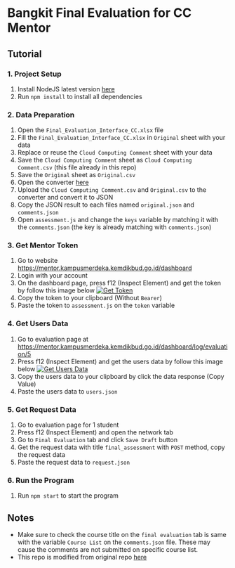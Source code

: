 # Bangkit Final Evaluation for CC Mentor


## Tutorial

### 1. Project Setup

1. Install NodeJS latest version [here](https://nodejs.org/en)
2. Run `npm install` to install all dependencies

### 2. Data Preparation

1. Open the `Final_Evaluation_Interface_CC.xlsx` file
2. Fill the `Final_Evaluation_Interface_CC.xlsx` in `Original` sheet with your data
3. Replace or reuse the `Cloud Computing Comment` sheet with your data
4. Save the `Cloud Computing Comment` sheet as `Cloud Computing Comment.csv` (this file already in this repo)
5. Save the `Original` sheet as `Original.csv`
6. Open the converter [here](https://csvjson.com/csv2json)
7. Upload the `Cloud Computing Comment.csv` and `Original.csv` to the converter and convert it to JSON
8. Copy the JSON result to each files named `original.json` and `comments.json`
9. Open `assessment.js` and change the `keys` variable by matching it with the `comments.json` (the key is already matching with `comments.json`)

### 3. Get Mentor Token

1. Go to website <https://mentor.kampusmerdeka.kemdikbud.go.id/dashboard>
2. Login with your account
3. On the dashboard page, press f12 (Inspect Element) and get the token by follow this image below [![Get Token](./images/get_token.png)](./images/get_token.png)
4. Copy the token to your clipboard (Without `Bearer`)
5. Paste the token to `assessment.js` on the `token` variable

### 4. Get Users Data

1. Go to evaluation page at <https://mentor.kampusmerdeka.kemdikbud.go.id/dashboard/log/evaluation/5>
2. Press f12 (Inspect Element) and get the users data by follow this image below [![Get Users Data](./images/get_users.png)](./images/get_users.png)
3. Copy the users data to your clipboard by click the data response (Copy Value)
4. Paste the users data to `users.json`

### 5. Get Request Data

1. Go to evaluation page for 1 student
2. Press f12 (Inspect Element) and open the network tab
3. Go to `Final Evaluation` tab and click `Save Draft` button
4. Get the request data with title `final_assessment` with `POST` method, copy the request data
5. Paste the request data to `request.json`

### 6. Run the Program

1. Run `npm start` to start the program

## Notes

- Make sure to check the course title on the `final evaluation` tab is same with the variable `Course List` on the `comments.json` file. These may cause the comments are not submitted on specific course list.
- This repo is modified from original repo [here](https://github.com/Aldiwildan77/bangkit-mentees-submission.git) 
